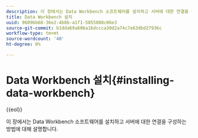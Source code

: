 ```yaml
---
description: 이 장에서는 Data Workbench 소프트웨어를 설치하고 서버에 대한 연결을 구성하는 방법에 대해 설명합니다.
title: Data Workbench 설치
uuid: 9609bb68-36e2-4b8b-a1f1-5855008c06e3
source-git-commit: b1dda69a606a16dccca30d2a74c7e63dbd27936c
workflow-type: tm+mt
source-wordcount: '40'
ht-degree: 0%

---
```



# Data Workbench 설치{#installing-data-workbench}

{{eol}}

이 장에서는 Data Workbench 소프트웨어를 설치하고 서버에 대한 연결을 구성하는 방법에 대해 설명합니다.

